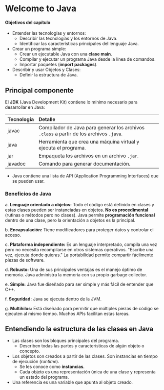 # Welcome to Java

#### Objetivos del capítulo

- Entender las tecnologías y entornos:
  - Describir las tecnologías y los entornos de Java.
  - Identificar las características principales del lenguaje Java.
- Crear un programa simple:
  - Crear un ejecutable Java con una **clase main**.
  - Compilar y ejecutar un programa Java desde la línea de comandos.
  - Importar paquetes (**import packages**).
- Describir y usar Objetos y Clases:
  - Definir la estructura de Java.

## **Principal componente**

El **JDK** (Java Development Kit) contiene lo mínimo necesario para desarrollar en Java:

| Tecnología | Detalle |
|:-----------|:--------|
| javac      | Compilador de Java para generar los archivos `.class` a partir de los archivos `.java`. |
| java       | Herramienta que crea una máquina virtual y ejecuta el programa. |
| jar        | Empaqueta los archivos en un archivo `.jar`. |
| javadoc    | Comando para generar documentación. |

- Java contiene una lista de API (Application Programming Interfaces) que se pueden usar.

### **Beneficios de Java**

a. **Lenguaje orientado a objetos:** Todo el código está definido en clases y estas clases pueden ser instanciadas en objetos. **No es procedimental** (rutinas o métodos pero no clases). Java permite **programación funcional** dentro de una clase, pero la orientación a objetos es la principal.

b. **Encapsulación:** Tiene modificadores para proteger datos y controlar el acceso.

c. **Plataforma independiente:** Es un lenguaje interpretado, compila una vez pero no necesita recompilarse en otros sistemas operativos. "Escribe una vez, ejecuta donde quieras." La portabilidad permite compartir fácilmente piezas de software.

d. **Robusto:** Una de sus principales ventajas es el manejo óptimo de memoria. Java administra la memoria con su propio garbage collector.

e. **Simple:** Java fue diseñado para ser simple y más fácil de entender que C++.

f. **Seguridad:** Java se ejecuta dentro de la JVM.

g. **Multihilos:** Está diseñado para permitir que múltiples piezas de código se ejecuten al mismo tiempo. Muchos APIs facilitan estas tareas.

## Entendiendo la estructura de las clases en Java

- Las clases son los bloques principales del programa.
    - Describen todas las partes y características de algún objeto o concepto.
- Los objetos son creados a partir de las clases. Son instancias en tiempo de ejecución (*runtime*).
    - Se les conoce como **instancias**.
    - Cada objeto es una representación única de una clase y representa un estado del programa.
- Una referencia es una variable que apunta al objeto creado.